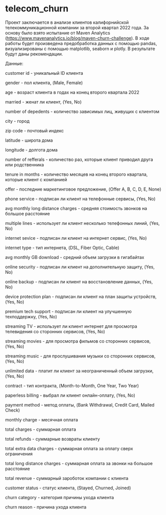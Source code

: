 # telecom_churn

Проект заключается в анализе клиентов калифорнийской телекоммуникационной компании за второй квартал 2022 года. За основу было взято испытание от Maven Analytics (https://www.mavenanalytics.io/blog/maven-churn-challenge). В ходе работы будет произведена предобработка данных с помощью pandas, визуализированы с помощью matplotlib, seaborn и plotly. В результате будут даны рекомендации.

Данные:

customer id - уникальный ID клиента

gender - пол клиента, (Male, Female)

age - возраст клиента в годах на конец второго квартала 2022

married - женат ли клиент, (Yes, No)

number of depedents - количество зависимых лиц, живущих с клиентом

city - город

zip code - почтовый индекс

latitude - широта дома

longitude - долгота дома

number of refferals - количество раз, которые клиент приводил друга или родственника

tenure in months - количество месяцев на конец второго квартала, которые клиент с компанией

offer - последние маркетинговое предложение, (Offer A, B, C, D, E, None)

phone service - подписан ли клиент на телефонные сервисы, (Yes, No)

avg monthly long distance charges - средняя стоимость звонков на большое расстояние

multiple lines - использует ли клиент несколько телефонных линий, (Yes, No)

internet sevice - подписан ли клиент на интернет сервис, (Yes, No)

internet type - тип интернета, (DSL, Fiber Optic, Cable)

avg monthly GB download - средний объем загрузки в гигабайтах

online security - подписан ли клиент на дополнительную защиту, (Yes, No)

online backup - подписан ли клиент на восстановление данных, (Yes, No)

device protection plan - подписан ли клиент на план защиты устройств, (Yes, No)

premium tech support - подписан ли клиент на улучшенную техподдержку, (Yes, No)

streaming TV - использует ли клиент интернет для просмотра телевидения со сторонних сервисов, (Yes, No)

streaming movies - для просмотра фильмов со сторонних сервисов, (Yes, No)

streaming music - для прослушивания музыки со сторонних сервисов, (Yes, No)

unlimited data - платит ли клиент за неограниченный объем загрузки, (Yes, No)

contract - тип контракта, (Month-to-Month, One Year, Two Year)

paperless billing - выбрал ли клиент онлайн-оплату, (Yes, No)

payment method - метод оплаты, (Bank Withdrawal, Credit Card, Mailed Check)

monthly charge - месячная оплата

total charges - суммарная оплата

total refunds - суммарные возвраты клиенту

total extra data charges - суммарная оплата за оплату сверх ограничения

total long distance charges - суммарная оплата за звонки на большое расстояние

total revenue - суммарный зароботок компании с клиента

customer status - статус клиента, (Stayed, Churned, Joined)

churn category - категория причины ухода клиента

churn reason - причина ухода клиента
